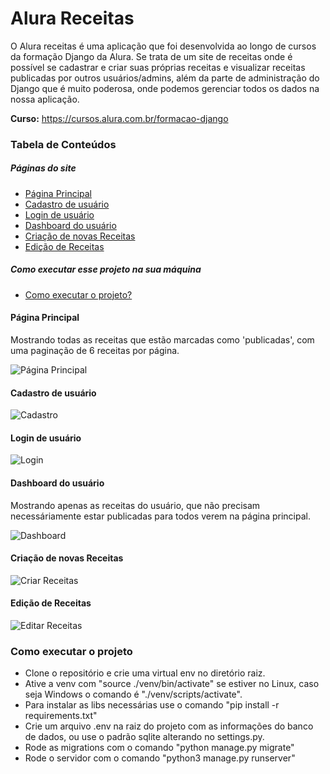 # Alura Receitas

O Alura receitas é uma aplicação que foi desenvolvida ao longo de cursos da formação Django da Alura.
Se trata de um site de receitas onde é possível se cadastrar e criar suas próprias receitas e visualizar receitas publicadas por outros usuários/admins, além da parte de administração do Django que é muito poderosa, onde podemos gerenciar todos os dados na nossa aplicação.

<strong>Curso:</strong> https://cursos.alura.com.br/formacao-django

### Tabela de Conteúdos

##### Páginas do site
* [Página Principal](#página-principal)
* [Cadastro de usuário](#cadastro-de-usuário)
* [Login de usuário](#login-de-usuário)
* [Dashboard do usuário](#dashboard-do-usuário)
* [Criação de novas Receitas](#criação-de-novas-receitas)
* [Edição de Receitas](#edição-de-receitas)

##### Como executar esse projeto na sua máquina
* [Como executar o projeto?](#como-executar-o-projeto)

#### Página Principal
<p>Mostrando todas as receitas que estão marcadas como 'publicadas', com uma paginação de 6 receitas por página.</p>
<img src='./.github/pagina_principal.jpeg' alt='Página Principal'/>

#### Cadastro de usuário
<img src='./.github/cadastro.jpeg' alt='Cadastro'/>

#### Login de usuário
<img src='./.github/login.jpeg' alt='Login'/>

#### Dashboard do usuário
<p>Mostrando apenas as receitas do usuário, que não precisam necessáriamente estar publicadas para todos verem na página principal.</p>
<img src='./.github/dashboard.jpeg' alt='Dashboard'/>

#### Criação de novas Receitas
<img src='./.github/criar_receita.jpeg' alt='Criar Receitas'/>

#### Edição de Receitas
<img src='./.github/editar_receita.jpeg' alt='Editar Receitas'/>

### Como executar o projeto

- Clone o repositório e crie uma virtual env no diretório raiz.
- Ative a venv com "source ./venv/bin/activate" se estiver no Linux, caso seja Windows o comando é "./venv/scripts/activate".
- Para instalar as libs necessárias use o comando "pip install -r requirements.txt"
- Crie um arquivo .env na raiz do projeto com as informações do banco de dados, ou use o padrão sqlite alterando no settings.py.
- Rode as migrations com o comando "python manage.py migrate"
- Rode o servidor com o comando "python3 manage.py runserver"
